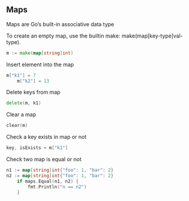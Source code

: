## Maps 
Maps are Go’s built-in associative data type 

To create an empty map, use the builtin make: make(map[key-type]val-type).

```go
m := make(map[string]int)
```

Insert element into the map 

```go 
m["k1"] = 7
    m["k2"] = 13
```    

Delete keys from map 

```go 
delete(m, k1)
```

Clear a map 

```go 
clear(m)
```

Check a key exists in map or not 

```go
key, isExists = m["k1"]
```

Check two map is equal or not 

```go 
n1 := map[string]int{"foo": 1, "bar": 2}
n2 := map[string]int{"foo": 1, "bar": 2}
    if maps.Equal(n1, n2) {
        fmt.Println("n == n2")
    }

```